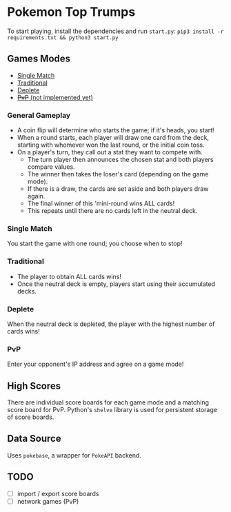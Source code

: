 # Pokemon Top Trumps
To start playing, install the dependencies and run `start.py`: `pip3 install -r requirements.txt && python3 start.py`

## Games Modes
- [Single Match](#single-match)
- [Traditional](#traditional)
- [Deplete](#deplete)
- [~~PvP~~ (not implemented yet)](#pvp)

### General Gameplay
- A coin flip will determine who starts the game; if it's heads, you start!
- When a round starts, each player will draw one card from the deck, 
    starting with whomever won the last round, or the initial coin toss.
- On a player's turn, they call out a stat they want to compete with.
    - The turn player then announces the chosen stat and both players compare values.
    - The winner then takes the loser's card (depending on the game mode).
    - If there is a draw, the cards are set aside and both players draw again.
    - The final winner of this 'mini-round wins ALL cards!
    - This repeats until there are no cards left in the neutral deck.

### Single Match
You start the game with one round; you choose when to stop!

### Traditional
- The player to obtain ALL cards wins!
- Once the neutral deck is empty, players start using their accumulated decks.

### Deplete
When the neutral deck is depleted, the player with the highest number of cards wins!

### PvP
Enter your opponent's IP address and agree on a game mode!

## High Scores
There are individual score boards for each game mode and a matching score board for PvP.
Python's `shelve` library is used for persistent storage of score boards.

## Data Source
Uses `pokebase`, a wrapper for `PokeAPI` backend.

## TODO
- [ ] import / export score boards
- [ ] network games (PvP)
